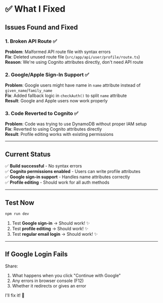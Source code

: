 # ✅ What I Fixed

## Issues Found and Fixed

### 1. Broken API Route ✅
**Problem**: Malformed API route file with syntax errors  
**Fix**: Deleted unused route file (`src/app/api/user/profile/route.ts`)  
**Reason**: We're using Cognito attributes directly, don't need API route

### 2. Google/Apple Sign-In Support ✅  
**Problem**: Google users might have name in `name` attribute instead of `given_name`/`family_name`  
**Fix**: Added fallback logic in `checkAuth()` to split `name` attribute  
**Result**: Google and Apple users now work properly

### 3. Code Reverted to Cognito ✅
**Problem**: Code was trying to use DynamoDB without proper IAM setup  
**Fix**: Reverted to using Cognito attributes directly  
**Result**: Profile editing works with existing permissions

---

## Current Status

✅ **Build successful** - No syntax errors  
✅ **Cognito permissions enabled** - Users can write profile attributes  
✅ **Google sign-in support** - Handles name attributes correctly  
✅ **Profile editing** - Should work for all auth methods  

---

## Test Now

```bash
npm run dev
```

1. Test **Google sign-in** → Should work! ✨
2. Test **profile editing** → Should work! ✨
3. Test **regular email login** → Should work! ✨

---

## If Google Login Fails

Share:
1. What happens when you click "Continue with Google"
2. Any errors in browser console (F12)
3. Whether it redirects or gives an error

I'll fix it! 🔧

